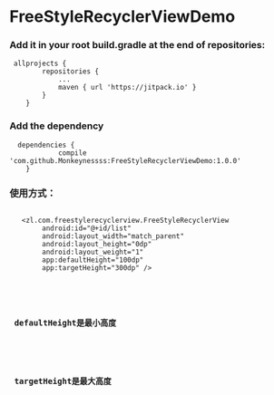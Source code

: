 # FreeStyleRecyclerViewDemo

<P><h3>Add it in your root build.gradle at the end of repositories:</h3></p>

<pre><code>	allprojects {
		repositories {
			...
			maven { url 'https://jitpack.io' }
		}
	}</code></pre>
    
<P><h3> Add the dependency</h3></p>

   <pre><code>	dependencies {
	        compile 'com.github.Monkeynessss:FreeStyleRecyclerViewDemo:1.0.0'
	}
</code></pre>


<P><h3>使用方式：</h3></p>

   <pre><code> 
   &lt;zl.com.freestylerecyclerview.FreeStyleRecyclerView
        android:id="@+id/list"
        android:layout_width="match_parent"
        android:layout_height="0dp"
        android:layout_weight="1"
        app:defaultHeight="100dp"
        app:targetHeight="300dp" /&gt;
	</code></pre>

    
     
   <pre><h4> defaultHeight是最小高度</h4></pre>   
   <pre><h4> targetHeight是最大高度</h4></pre>   

